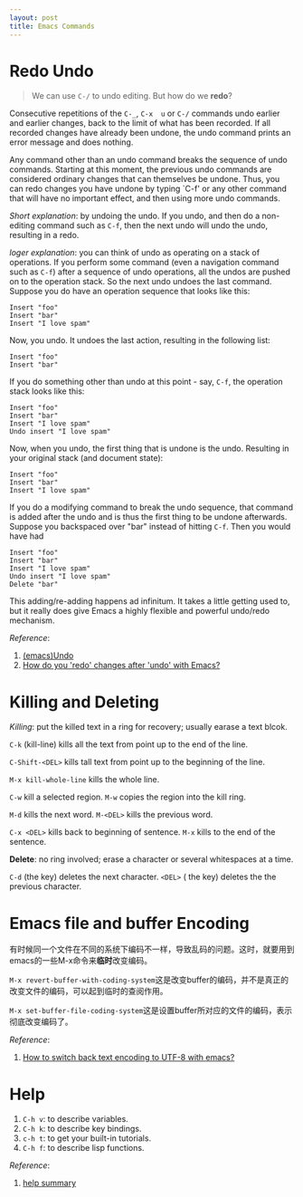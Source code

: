 ```yaml
---
layout: post
title: Emacs Commands
---
```


# Redo Undo

>We can use `C-/` to undo editing. But how do we **redo**?

Consecutive repetitions  of the  `C-_`, `C-x  u` or  `C-/` commands undo earlier and  earlier changes, back to the limit  of what has been recorded.  If all recorded changes  have already been undone, the undo command prints an error message and does nothing.

Any command other than an undo  command breaks the sequence of undo commands.  Starting  at this  moment, the  previous undo  commands are considered ordinary changes that can  themselves be undone.  Thus, you can redo changes you have undone  by typing `C-f' or any other command that will have no important effect, and then using more undo commands.

*Short explanation*: by undoing the undo. If you undo, and then do a non-editing command such as `C-f`, then the next undo will undo the undo, resulting in a redo.

*loger explanation*: you can think of undo as operating on a stack of operations. If you perform some command (even a navigation command such as `C-f`) after a sequence of undo operations, all the undos are pushed on to the operation stack. So the next undo undoes the last command. Suppose you do have an operation sequence that looks like this:

    Insert "foo"
    Insert "bar"
    Insert "I love spam"

Now, you undo. It undoes the last action, resulting in the following list:

    Insert "foo"
    Insert "bar"

If you do something other than undo at this point - say, `C-f`, the operation stack looks like this:

    Insert "foo"
    Insert "bar"
    Insert "I love spam"
    Undo insert "I love spam"

Now, when you undo, the first thing that is undone is the undo. Resulting in your original stack (and document state):

    Insert "foo"
    Insert "bar"
    Insert "I love spam"

If you do a modifying command to break the undo sequence, that command is added after the undo and is thus the first thing to be undone afterwards. Suppose you backspaced over "bar" instead of hitting `C-f`. Then you would have had

    Insert "foo"
    Insert "bar"
    Insert "I love spam"
    Undo insert "I love spam"
    Delete "bar"

This adding/re-adding happens ad infinitum. It takes a little getting used to, but it really does give Emacs a highly flexible and powerful undo/redo mechanism.

*Reference*:

1. [(emacs)Undo](http://www.cs.cmu.edu/cgi-bin/info2www?%28emacs%29Undo)
2. [How do you 'redo' changes after 'undo' with Emacs?](http://stackoverflow.com/questions/3527142/how-do-you-redo-changes-after-undo-with-emacs)

# Killing and Deleting

*Killing*: put the killed text in a ring for recovery; usually earase a text blcok.

`C-k`  (kill-line) kills all the text from point up to the end of the line.

`C-Shift-<DEL>` kills tall text from point up to the beginning of the line.

`M-x kill-whole-line` kills the whole line.

`C-w` kill a selected region. `M-w` copies the region into the kill ring.

`M-d` kills the next word. `M-<DEL>` kills the previous word.

`C-x <DEL>` kills back to beginning of sentence. `M-x` kills to the end of the sentence.

**Delete**: no ring involved; erase a character or several whitespaces at a time.

`C-d` (the <delect> key) deletes the next character. `<DEL>` ( the <Backspace> key) deletes the the previous character.

# Emacs file and buffer Encoding

有时候同一个文件在不同的系统下编码不一样，导致乱码的问题。这时，就要用到emacs的一些M-x命令来**临时**改变编码。

`M-x revert-buffer-with-coding-system`这是改变buffer的编码，并不是真正的改变文件的编码，可以起到临时的查阅作用。

`M-x set-buffer-file-coding-system`这是设置buffer所对应的文件的编码，表示彻底改变编码了。

*Reference*:

1. [How to switch back text encoding to UTF-8 with emacs?](http://superuser.com/questions/549497/how-to-switch-back-text-encoding-to-utf-8-with-emacs)

# Help

1. `C-h v`: to describe variables.
2. `C-h k`: to describe key bindings.
3. `c-h t`: to get your built-in tutorials.
4. `C-h f`: to describe lisp functions.

*Reference*:

1. [help summary](https://www.gnu.org/software/emacs/manual/html_node/emacs/Help-Summary.html)
